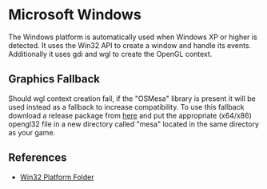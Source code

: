 # Microsoft Windows

The Windows platform is automatically used when Windows XP or higher is detected. It uses the Win32 API to create a window and handle its events. Additionally it uses gdi and wgl to create the OpenGL context.

## Graphics Fallback

Should wgl context creation fail, if the "OSMesa" library is present it will be used instead as a fallback to increase compatibility. To use this fallback download a release package from [here](https://github.com/pal1000/mesa-dist-win) and put the appropriate (x64/x86) opengl32 file in a new directory called "mesa" located in the same directory as your game.

## References

- [Win32 Platform Folder]([CodeRoot]Platform/Implementation/Win32)